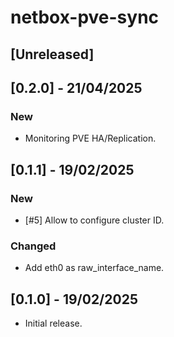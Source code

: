 # netbox-pve-sync

## [Unreleased]

## [0.2.0] - 21/04/2025

### New

- Monitoring PVE HA/Replication.

## [0.1.1] - 19/02/2025

### New

- [#5] Allow to configure cluster ID.

### Changed

- Add eth0 as raw_interface_name.

## [0.1.0] - 19/02/2025

- Initial release.